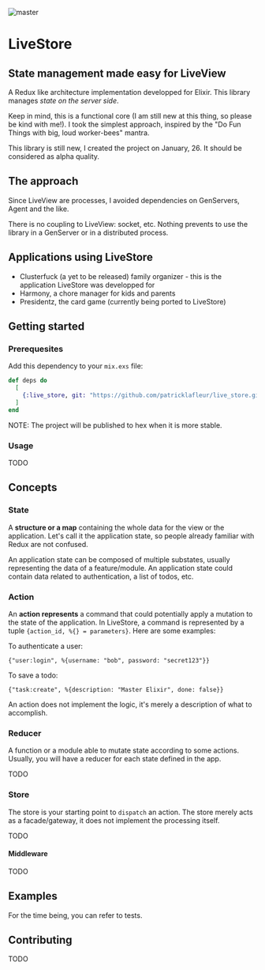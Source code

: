 ![master](https://github.com/patricklafleur/live_store/workflows/Elixir%20CI/badge.svg)

# LiveStore
## State management made easy for LiveView

A Redux like architecture implementation developped for Elixir. This library manages *state on the server side*. 

Keep in mind, this is a functional core (I am still new at this thing, so please be kind with me!). I took the simplest approach, inspired by the "Do Fun Things with big, loud worker-bees" mantra. 

This library is still new, I created the project on January, 26. It should be considered as alpha quality.

## The approach

Since LiveView are processes, I avoided dependencies on GenServers, Agent and the like. 

There is no coupling to LiveView: socket, etc. Nothing prevents to use the library in a GenServer or in a distributed process. 

## Applications using LiveStore

- Clusterfuck (a yet to be released) family organizer - this is the application LiveStore was developped for
- Harmony, a chore manager for kids and parents
- Presidentz, the card game (currently being ported to LiveStore)

## Getting started

### Prerequesites

Add this dependency to your `mix.exs` file:


```elixir
def deps do
  [
    {:live_store, git: "https://github.com/patricklafleur/live_store.git"}
  ]
end
```

NOTE: The project will be published to hex when it is more stable.

### Usage

TODO

## Concepts

### State

A __structure or a map__ containing the whole data for the view or the application. Let's call it the application state, so people already familiar with Redux are not confused. 

An application state can be composed of multiple substates, usually representing the data of a feature/module. An application state could contain data related to authentication, a list of todos, etc.

### Action

An __action represents__ a command that could potentially apply a mutation to the state of the application. In LiveStore, a command is represented by a tuple `{action_id, %{} = parameters}`. Here are some examples:

To authenticate a user:

`{"user:login", %{username: "bob", password: "secret123"}}`

To save a todo:

`{"task:create", %{description: "Master Elixir", done: false}}`

An action does not implement the logic, it's merely a description of what to accomplish.

### Reducer

A function or a module able to mutate state according to some actions. Usually, you will have a reducer for each state defined in the app.

TODO

### Store

The store is your starting point to `dispatch` an action. The store merely acts as a facade/gateway, it does not implement the processing itself.

TODO


#### Middleware

TODO

## Examples

For the time being, you can refer to tests.

## Contributing

TODO
